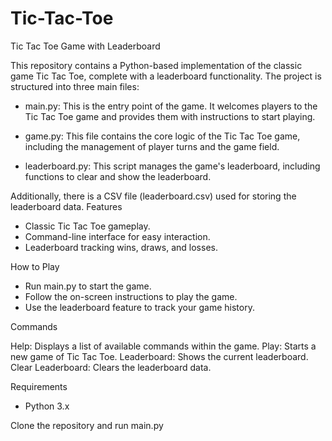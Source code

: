 # Tic-Tac-Toe
Tic Tac Toe Game with Leaderboard

This repository contains a Python-based implementation of the classic game Tic Tac Toe, complete with a leaderboard functionality. The project is structured into three main files:

- main.py: This is the entry point of the game. It welcomes players to the Tic Tac Toe game and provides them with instructions to start playing.

- game.py: This file contains the core logic of the Tic Tac Toe game, including the management of player turns and the game field.

- leaderboard.py: This script manages the game's leaderboard, including functions to clear and show the leaderboard.

Additionally, there is a CSV file (leaderboard.csv) used for storing the leaderboard data.
Features

- Classic Tic Tac Toe gameplay.
- Command-line interface for easy interaction.
- Leaderboard tracking wins, draws, and losses.

How to Play

- Run main.py to start the game.
- Follow the on-screen instructions to play the game.
- Use the leaderboard feature to track your game history.

Commands

 Help: Displays a list of available commands within the game.
 Play: Starts a new game of Tic Tac Toe.
 Leaderboard: Shows the current leaderboard.
 Clear Leaderboard: Clears the leaderboard data.

Requirements

- Python 3.x

Clone the repository and run main.py
